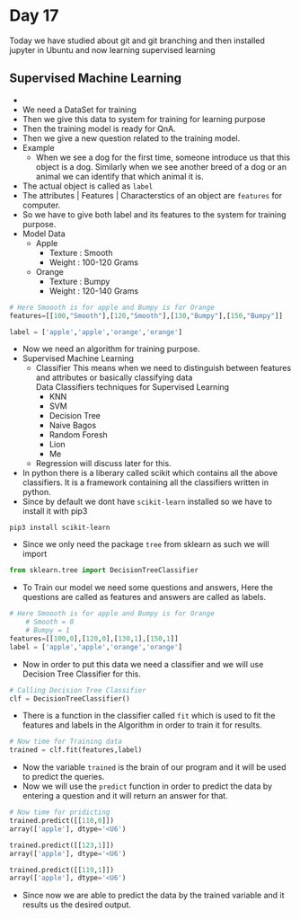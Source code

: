 # Day 17
Today we have studied about git and git branching and then installed jupyter in Ubuntu and now learning supervised learning
## Supervised Machine Learning
*   
*   We need a DataSet for training
*   Then we give this data to system for training for learning purpose
*   Then the training model is ready for QnA.
*   Then we give a new question related to the training model.
*   Example
    *   When we see a dog for the first time, someone introduce us that this object is a dog. Similarly when we see another breed of a dog or an animal we can identify that which animal it is.
*   The actual object is called as ```label```
*   The attributes | Features | Characterstics of an object are ```features``` for computer.
*   So we have to give both label and its features to the system for training purpose.
*   Model Data
    *   Apple
        *   Texture : Smooth
        *   Weight  : 100-120 Grams
    *   Orange
        *   Texture : Bumpy
        *   Weight  : 120-140 Grams
```py
# Here Smoooth is for apple and Bumpy is for Orange
features=[[100,"Smooth"],[120,"Smooth"],[130,"Bumpy"],[150,"Bumpy"]]

label = ['apple','apple','orange','orange']
```
*   Now we need an algorithm for training purpose.
*   Supervised Machine Learning
    *   Classifier This means when we need to distinguish between features and attributes or basically classifying data<br>
    Data Classifiers techniques for Supervised Learning
        *   KNN
        *   SVM
        *   Decision Tree
        *   Naive Bagos
        *   Random Foresh
        *   Lion
        *   Me
    *   Regression will discuss later for this.
*   In python there is a liberary called scikit which contains all the above classifiers. It is a framework containing all the classifiers written in python.
*   Since by default we dont have ```scikit-learn``` installed so we have to install it with pip3
```
pip3 install scikit-learn
```
*   Since we only need the package ```tree``` from sklearn as such we will import
```py
from sklearn.tree import DecisionTreeClassifier
```
*   To Train our model we need some questions and answers, Here the questions are called as features and answers are called as labels.
```py
# Here Smoooth is for apple and Bumpy is for Orange
    # Smooth = 0
    # Bumpy = 1
features=[[100,0],[120,0],[130,1],[150,1]]
label = ['apple','apple','orange','orange']
```
*   Now in order to put this data we need a classifier and we will use Decision Tree Classifier for this.
```py
# Calling Decision Tree Classifier
clf = DecisionTreeClassifier()
```
*   There is a function in the classifier called ```fit``` which is used to fit the features and labels in the Algorithm in order to train it for results.
```py
# Now time for Training data
trained = clf.fit(features,label)
```
*   Now the variable ```trained``` is the brain of our program and it will be used to predict the queries.
*   Now we will use the ```predict``` function in order to predict the data by entering a question and it will return an answer for that.
```py
# Now time for pridicting
trained.predict([[110,0]])
array(['apple'], dtype='<U6')

trained.predict([[123,1]])
array(['apple'], dtype='<U6')

trained.predict([[119,1]])
array(['apple'], dtype='<U6')
```
*   Since now we are able to predict the data by the trained variable and it results us the desired output.

